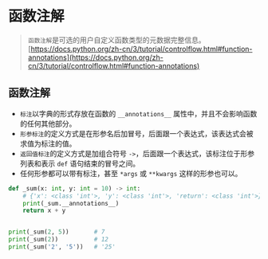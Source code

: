 # 函数注解


> `函数注解`是可选的用户自定义函数类型的元数据完整信息。  
> [https://docs.python.org/zh-cn/3/tutorial/controlflow.html#function-annotations](https://docs.python.org/zh-cn/3/tutorial/controlflow.html#function-annotations)

## 函数注解

- `标注`以字典的形式存放在函数的 `__annotations__` 属性中，并且不会影响函数的任何其他部分。
- `形参标注`的定义方式是在形参名后加冒号，后面跟一个表达式，该表达式会被求值为标注的值。
- `返回值标注`的定义方式是加组合符号 `->`，后面跟一个表达式，该标注位于形参列表和表示 `def` 语句结束的冒号之间。
- 任何形参都可以带有标注，甚至 `*args` 或 `**kwargs` 这样的形参也可以。

```python
def _sum(x: int, y: int = 10) -> int:
    # {'x': <class 'int'>, 'y': <class 'int'>, 'return': <class 'int'>}
    print(_sum.__annotations__)
    return x + y


print(_sum(2, 5))       # 7
print(_sum(2))          # 12
print(_sum('2', '5'))   # '25'
```
